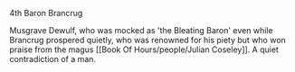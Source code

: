 4th Baron Brancrug

Musgrave Dewulf, who was mocked as 'the Bleating Baron' even while Brancrug prospered quietly, who was renowned for his piety but who won praise from the magus [[Book Of Hours/people/Julian Coseley]]. A quiet contradiction of a man.